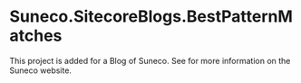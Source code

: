 # Suneco.SitecoreBlogs.BestPatternMatches

This project is added for a Blog of Suneco. See for more information on the Suneco website.
